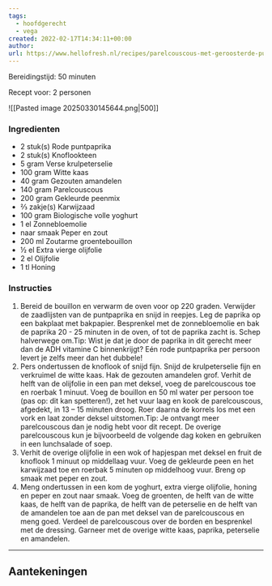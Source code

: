 ```yaml
---
tags:
  - hoofdgerecht
  - vega
created: 2022-02-17T14:34:11+00:00
author: 
url: https://www.hellofresh.nl/recipes/parelcouscous-met-geroosterde-puntpaprika-en-witte-kaas-620e5ce3e3d2ad5a1e2987fd
---
```

Bereidingstijd: 50 minuten

Recept voor: 2 personen

![[Pasted image 20250330145644.png|500]]
### Ingredienten

- 2 stuk(s) Rode puntpaprika
- 2 stuk(s) Knoflookteen
- 5 gram Verse krulpeterselie
- 100 gram Witte kaas
- 40 gram Gezouten amandelen
- 140 gram Parelcouscous
- 200 gram Gekleurde peenmix
- ⅔ zakje(s) Karwijzaad
- 100 gram Biologische volle yoghurt
- 1 el Zonnebloemolie
- naar smaak Peper en zout
- 200 ml Zoutarme groentebouillon
- ½ el Extra vierge olijfolie
- 2 el Olijfolie
- 1 tl Honing

### Instructies

1. Bereid de bouillon en verwarm de oven voor op 220 graden. Verwijder de zaadlijsten van de puntpaprika en snijd in reepjes. Leg de paprika op een bakplaat met bakpapier. Besprenkel met de zonnebloemolie en bak de paprika 20 - 25 minuten in de oven, of tot de paprika zacht is. Schep halverwege om.Tip: Wist je dat je door de paprika in dit gerecht meer dan de ADH vitamine C binnenkrijgt? Eén rode puntpaprika per persoon levert je zelfs meer dan het dubbele!
2. Pers ondertussen de knoflook of snijd fijn. Snijd de krulpeterselie fijn en verkruimel de witte kaas. Hak de gezouten amandelen grof. Verhit de helft van de olijfolie in een pan met deksel, voeg de parelcouscous toe en roerbak 1 minuut. Voeg de bouillon en 50 ml water per persoon toe (pas op: dit kan spetteren!), zet het vuur laag en kook de parelcouscous, afgedekt, in 13 – 15 minuten droog. Roer daarna de korrels los met een vork en laat zonder deksel uitstomen.Tip: Je ontvangt meer parelcouscous dan je nodig hebt voor dit recept. De overige parelcouscous kun je bijvoorbeeld de volgende dag koken en gebruiken in een lunchsalade of soep.
3. Verhit de overige olijfolie in een wok of hapjespan met deksel en fruit de knoflook 1 minuut op middellaag vuur. Voeg de gekleurde peen en het karwijzaad toe en roerbak 5 minuten op middelhoog vuur. Breng op smaak met peper en zout.
4. Meng ondertussen in een kom de yoghurt, extra vierge olijfolie, honing en peper en zout naar smaak. Voeg de groenten, de helft van de witte kaas, de helft van de paprika, de helft van de peterselie en de helft van de amandelen toe aan de pan met deksel van de parelcouscous en meng goed. Verdeel de parelcouscous over de borden en besprenkel met de dressing. Garneer met de overige witte kaas, paprika, peterselie en amandelen.

-----

## Aantekeningen
